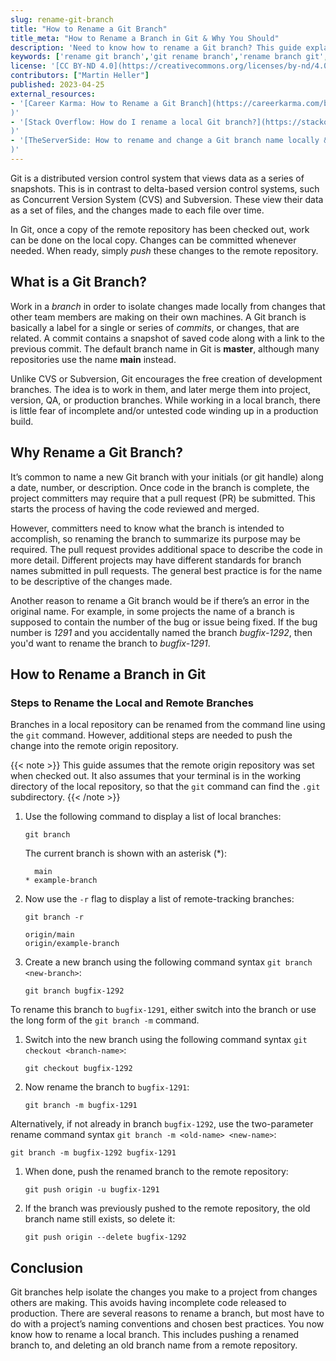 ```yaml
---
slug: rename-git-branch
title: "How to Rename a Git Branch"
title_meta: "How to Rename a Branch in Git & Why You Should"
description: 'Need to know how to rename a Git branch? This guide explains what a Git branch is, when you should rename, and how to rename a branch in Git. ✓ Click here!'
keywords: ['rename git branch','git rename branch','rename branch git','git rename local branch','git change branch name','git branch rename','git rename remote branch','rename branch','how to rename a branch in git','change branch name git']
license: '[CC BY-ND 4.0](https://creativecommons.org/licenses/by-nd/4.0)'
contributors: ["Martin Heller"]
published: 2023-04-25
external_resources:
- '[Career Karma: How to Rename a Git Branch](https://careerkarma.com/blog/git-rename-branch/
)'
- '[Stack Overflow: How do I rename a local Git branch?](https://stackoverflow.com/questions/6591213/how-do-i-rename-a-local-git-branch
)'
- '[TheServerSide: How to rename and change a Git branch name locally & remotely](https://www.theserverside.com/blog/Coffee-Talk-Java-News-Stories-and-Opinions/rename-Git-branch-local-remote-GitHub-GitLab-BitBucket
)'
---
```


Git is a distributed version control system that views data as a series of snapshots. This is in contrast to delta-based version control systems, such as Concurrent Version System (CVS) and Subversion. These view their data as a set of files, and the changes made to each file over time.

In Git, once a copy of the remote repository has been checked out, work can be done on the local copy. Changes can be committed whenever needed. When ready, simply *push* these changes to the remote repository.

## What is a Git Branch?

Work in a *branch* in order to isolate changes made locally from changes that other team members are making on their own machines. A Git branch is basically a label for a single or series of *commits*, or changes, that are related. A commit contains a snapshot of saved code along with a link to the previous commit. The default branch name in Git is **master**, although many repositories use the name **main** instead.

Unlike CVS or Subversion, Git encourages the free creation of development branches. The idea is to work in them, and later merge them into project, version, QA, or production branches. While working in a local branch, there is little fear of incomplete and/or untested code winding up in a production build.

## Why Rename a Git Branch?

It’s common to name a new Git branch with your initials (or git handle) along a date, number, or  description. Once code in the branch is complete, the project committers may require that a pull request (PR) be submitted. This starts the process of having the code reviewed and merged.

However, committers need to know what the branch is intended to accomplish, so renaming the branch to summarize its purpose may be required. The pull request provides additional space to describe the code in more detail. Different projects may have different standards for branch names submitted in pull requests. The general best practice is for the name to be descriptive of the changes made.

Another reason to rename a Git branch would be if there’s an error in the original name. For example, in some projects the name of a branch is supposed to contain the number of the bug or issue being fixed. If the bug number is *1291* and you accidentally named the branch *bugfix-1292*, then you'd want to rename the branch to *bugfix-1291*.

## How to Rename a Branch in Git

### Steps to Rename the Local and Remote Branches

Branches in a local repository can be renamed from the command line using the `git` command. However, additional steps are needed to push the change into the remote origin repository.

{{< note >}}
This guide assumes that the remote origin repository was set when checked out. It also assumes that your terminal is in the working directory of the local repository, so that the `git` command can find the `.git` subdirectory.
{{< /note >}}

1.  Use the following command to display a list of local branches:

    ```command
    git branch
    ```

    The current branch is shown with an asterisk (*):

    ```output
      main
    * example-branch
    ```

1.  Now use the `-r` flag to display a list of remote-tracking branches:

    ```command
    git branch -r
    ```

    ```output
    origin/main
    origin/example-branch
    ```

1.  Create a new branch using the following command syntax `git branch <new-branch>`:

    ```command
    git branch bugfix-1292
    ```

To rename this branch to `bugfix-1291`, either switch into the branch or use the long form of the `git branch -m` command.

1.  Switch into the new branch using the following command syntax `git checkout <branch-name>`:

    ```command
    git checkout bugfix-1292
    ```

1.  Now rename the branch to `bugfix-1291`:

    ```command
    git branch -m bugfix-1291
    ```

Alternatively, if not already in branch `bugfix-1292`, use the two-parameter rename command syntax `git branch -m <old-name> <new-name>`:

```command
git branch -m bugfix-1292 bugfix-1291
```

1.  When done, push the renamed branch to the remote repository:

    ```command
    git push origin -u bugfix-1291
    ```

1.  If the branch was previously pushed to the remote repository, the old branch name still exists, so delete it:

    ```command
    git push origin --delete bugfix-1292
    ```

## Conclusion

Git branches help isolate the changes you make to a project from changes others are making. This avoids having incomplete code released to production. There are several reasons to rename a branch, but most have to do with a project’s naming conventions and chosen best practices. You now know how to rename a local branch. This includes pushing a renamed branch to, and deleting an old branch name from a remote repository.